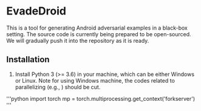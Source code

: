 # EvadeDroid
This is a tool for generating Android adversarial examples in a black-box setting. The source code is currently being prepared to be open-sourced. We will gradually push it into the repository as it is ready.

## Installation
1. Install Python 3 (>= 3.6) in your machine, which can be either Windows or Linux. Note for using Windows machine, the codes related to parallelizing (e.g., ) should be cut. 

'''python
import torch
mp = torch.multiprocessing.get_context('forkserver')
'''
